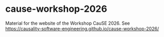 # cause-workshop-2026

Material for the website of the Workshop CauSE 2026. See https://causality-software-engineering.github.io/cause-workshop-2026/

